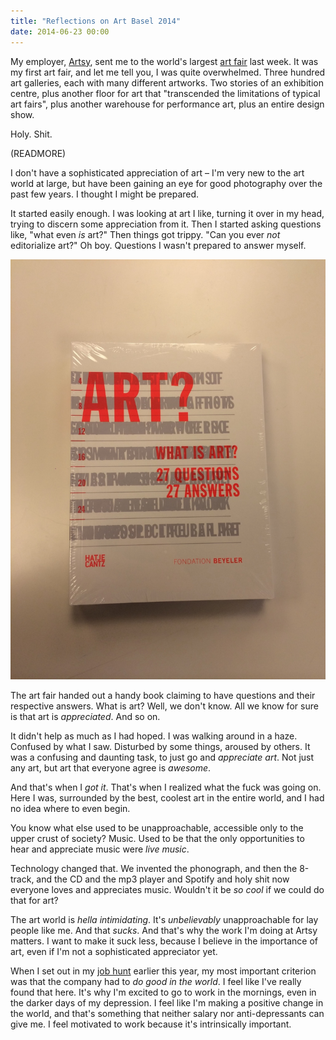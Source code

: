 ```yaml
---
title: "Reflections on Art Basel 2014"
date: 2014-06-23 00:00
---
```


My employer, [Artsy](http://artsy.net), sent me to the world's largest [art fair](https://www.artbasel.com) last week. It was my first art fair, and let me tell you, I was quite overwhelmed. Three hundred art galleries, each with many different artworks. Two stories of an exhibition centre, plus another floor for art that "transcended the limitations of typical art fairs", plus another warehouse for performance art, plus an entire design show.

Holy. Shit.

(READMORE)

I don't have a sophisticated appreciation of art – I'm very new to the art world at large, but have been gaining an eye for good photography over the past few years. I thought I might be prepared.

It started easily enough. I was looking at art I like, turning it over in my head, trying to discern some appreciation from it. Then I started asking questions like, "what even _is_ art?" Then things got trippy. "Can you ever _not_ editorialize art?" Oh boy. Questions I wasn't prepared to answer myself.

 ![](/img/import/blog/reflections-on-art-basel-2014/3BB7D2EAFD1D43788D8B7C9A6A54A09A.jpg)

The art fair handed out a handy book claiming to have questions and their respective answers. What is art? Well, we don't know. All we know for sure is that art is _appreciated_. And so on.

It didn't help as much as I had hoped. I was walking around in a haze. Confused by what I saw. Disturbed by some things, aroused by others. It was a confusing and daunting task, to just go and _appreciate art_. Not just any art, but art that everyone agree is _awesome_.

And that's when I _got it_. That's when I realized what the fuck was going on. Here I was, surrounded by the best, coolest art in the entire world, and I had no idea where to even begin.

You know what else used to be unapproachable, accessible only to the upper crust of society? Music. Used to be that the only opportunities to hear and appreciate music were _live music_.

Technology changed that. We invented the phonograph, and then the 8-track, and the CD and the mp3 player and Spotify and holy shit now everyone loves and appreciates music. Wouldn't it be _so cool_ if we could do that for art?

The art world is _hella intimidating_. It's _unbelievably_ unapproachable for lay people like me. And that _sucks_. And that's why the work I'm doing at Artsy matters. I want to make it suck less, because I believe in the importance of art, even if I'm not a sophisticated appreciator yet.

When I set out in my [job hunt](/blog/job-hunt) earlier this year, my most important criterion was that the company had to _do good in the world_. I feel like I've really found that here. It's why I'm excited to go to work in the mornings, even in the darker days of my depression. I feel like I'm making a positive change in the world, and that's something that neither salary nor anti-depressants can give me. I feel motivated to work because it's intrinsically important.

